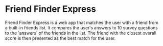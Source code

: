 # Friend Finder Express

Friend Finder Express is a web app that matches the user with a friend from a built-in friends list. It compares the user's answers to 10 survey questions to the 'answers' of the friends in the list. The friend with the closest overall score is then presented as the best match for the user.
